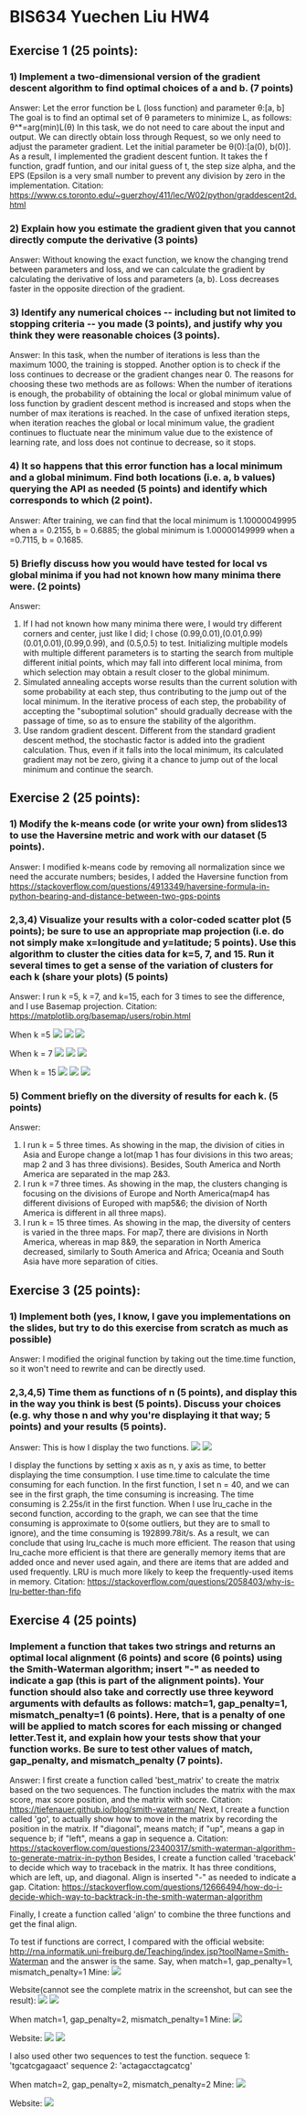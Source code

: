 # BIS634 Yuechen Liu HW4

## Exercise 1 (25 points):

### 1) Implement a two-dimensional version of the gradient descent algorithm to find optimal choices of a and b. (7 points)
Answer:
Let the error function be L (loss function) and parameter θ:[a, b]
The goal is to find an optimal set of θ parameters to minimize L, as follows:  θ^*=arg(min)L(θ)
In this task, we do not need to care about the input and output. We can directly obtain loss through Request, so we only need to adjust the parameter gradient. Let the initial parameter be θ(0):[a(0), b(0)]. As a result, I implemented the gradient descent funtion. It takes the f function, gradf funtion, and our inital guess of t, the step size alpha, and the EPS (Epsilon is a very small number to prevent any division by zero in the implementation.
Citation: https://www.cs.toronto.edu/~guerzhoy/411/lec/W02/python/graddescent2d.html

### 2)  Explain how you estimate the gradient given that you cannot directly compute the derivative (3 points)
Answer:
Without knowing the exact function, we know the changing trend between parameters and loss, and we can calculate the gradient by calculating the derivative of loss and parameters (a, b). Loss decreases faster in the opposite direction of the gradient.

### 3) Identify any numerical choices -- including but not limited to stopping criteria -- you made (3 points), and justify why you think they were reasonable choices (3 points).
Answer:
In this task, when the number of iterations is less than the maximum 1000, the training is stopped. Another option is to check if the loss continues to decrease or the gradient changes near 0. The reasons for choosing these two methods are as follows: When the number of iterations is enough, the probability of obtaining the local or global minimum value of loss function by gradient descent method is increased and stops when the number of max iterations is reached. In the case of unfixed iteration steps, when iteration reaches the global or local minimum value, the gradient continues to fluctuate near the minimum value due to the existence of learning rate, and loss does not continue to decrease, so it stops.

### 4) It so happens that this error function has a local minimum and a global minimum. Find both locations (i.e. a, b values) querying the API as needed (5 points) and identify which corresponds to which (2 point).
Answer:
After training, we can find that the local minimum is 1.10000049995 when a = 0.2155, b = 0.6885; the global minimum is 1.00000149999 when a =0.7115, b = 0.1685.

### 5) Briefly discuss how you would have tested for local vs global minima if you had not known how many minima there were. (2 points)
Answer:
 1. If I had not known how many minima there were, I would try different corners and center, just like I did; I chose (0.99,0.01),(0.01,0.99)(0.01,0.01),(0.99,0.99), and (0.5,0.5) to test. Initializing multiple models with multiple different parameters is to starting the search from multiple different initial points, which may fall into different local minima, from which selection may obtain a result closer to the global minimum. 
 2. Simulated annealing accepts worse results than the current solution with some probability at each step, thus contributing to the jump out of the local minimum. In the iterative process of each step, the probability of accepting the "suboptimal solution" should gradually decrease with the passage of time, so as to ensure the stability of the algorithm. 
 3. Use random gradient descent. Different from the standard gradient descent method, the stochastic factor is added into the gradient calculation. Thus, even if it falls into the local minimum, its calculated gradient may not be zero, giving it a chance to jump out of the local minimum and continue the search.

## Exercise 2 (25 points):

### 1) Modify the k-means code (or write your own) from slides13 to use the Haversine metric and work with our dataset (5 points). 
Answer: 
I modified k-means code by removing all normalization since we need the accurate numbers; besides, I added the Haversine function from https://stackoverflow.com/questions/4913349/haversine-formula-in-python-bearing-and-distance-between-two-gps-points

### 2,3,4)  Visualize your results with a color-coded scatter plot (5 points); be sure to use an appropriate map projection (i.e. do not simply make x=longitude and y=latitude; 5 points). Use this algorithm to cluster the cities data for k=5, 7, and 15. Run it several times to get a sense of the variation of clusters for each k (share your plots) (5 points)
Answer:
I run k =5, k =7, and k=15, each for 3 times to see the difference, and I use Basemap projection. Citation: https://matplotlib.org/basemap/users/robin.html

When k =5 
![](https://github.com/YCKellyLiu/BIS634/blob/main/HW4_YuechenLiu/k5-1.png)
![](https://github.com/YCKellyLiu/BIS634/blob/main/HW4_YuechenLiu/k5-2.png)
![](https://github.com/YCKellyLiu/BIS634/blob/main/HW4_YuechenLiu/k5-3.png)

When k = 7
![](https://github.com/YCKellyLiu/BIS634/blob/main/HW4_YuechenLiu/k7-1.png)
![](https://github.com/YCKellyLiu/BIS634/blob/main/HW4_YuechenLiu/k7-2.png)
![](https://github.com/YCKellyLiu/BIS634/blob/main/HW4_YuechenLiu/k7-3.png)

When k = 15
![](https://github.com/YCKellyLiu/BIS634/blob/main/HW4_YuechenLiu/k15-1.png)
![](https://github.com/YCKellyLiu/BIS634/blob/main/HW4_YuechenLiu/k15-2.png)
![](https://github.com/YCKellyLiu/BIS634/blob/main/HW4_YuechenLiu/k15-3.png)

### 5) Comment briefly on the diversity of results for each k. (5 points)
Answer:
1. I run k = 5 three times. As showing in the map, the division of cities in Asia and Europe change a lot(map 1 has four divisions in this two areas; map 2 and 3 has three divisions). Besides, South America and North America are separated in the map 2&3. 
2. I run k =7 three times. As showing in the map, the clusters changing is focusing on the divisions of Europe and North America(map4 has different divisions of Europed with map5&6; the division of North America is different in all three maps).
3. I run k = 15 three times. As showing in the map, the diversity of centers is varied in the three maps. For map7, there are divisions in North America, whereas in map 8&9, the separation in North America decreased, similarly to South America and Africa; Oceania and South Asia have more separation of cities. 

## Exercise 3 (25 points):
### 1) Implement both (yes, I know, I gave you implementations on the slides, but try to do this exercise from scratch as much as possible)
Answer: 
I modified the original function by taking out the time.time function, so it won't need to rewrite and can be directly used. 

### 2,3,4,5)  Time them as functions of n (5 points), and display this in the way you think is best (5 points). Discuss your choices (e.g. why those n and why you're displaying it that way; 5 points) and your results (5 points).
Answer:
This is how I display the two functions. 
![](https://github.com/YCKellyLiu/BIS634/blob/main/q3-1.png)
![](https://github.com/YCKellyLiu/BIS634/blob/main/q3-2.png)

I display the functions by setting x axis as n, y axis as time, to better displaying the time consumption. I use time.time to calculate the time consuming for each function. In the first function, I set n = 40, and we can see in the first graph, the time consuming is increasing. The time consuming is 2.25s/it in the first function. When I use lru_cache in the second function, according to the graph, we can see that the time consuming is approximate to 0(some outliers, but they are to small to ignore), and the time consuming is 192899.78it/s. As a result, we can conclude that using lru_cache is much more efficient. The reason that using lru_cache more efficient is that there are generally memory items that are added once and never used again, and there are items that are added and used frequently. LRU is much more likely to keep the frequently-used items in memory. Citation: https://stackoverflow.com/questions/2058403/why-is-lru-better-than-fifo

## Exercise 4 (25 points)

### Implement a function that takes two strings and returns an optimal local alignment (6 points) and score (6 points) using the Smith-Waterman algorithm; insert "-" as needed to indicate a gap (this is part of the alignment points). Your function should also take and correctly use three keyword arguments with defaults as follows: match=1, gap_penalty=1, mismatch_penalty=1 (6 points). Here, that is a penalty of one will be applied to match scores for each missing or changed letter.Test it, and explain how your tests show that your function works. Be sure to test other values of match, gap_penalty, and mismatch_penalty (7 points).
Answer: 
I first create a function called 'best_matrix' to create the matrix based on the two sequences. The function includes the matrix with the max score, max score position, and the matrix with socre. Citation: https://tiefenauer.github.io/blog/smith-waterman/ 
Next, I create a function called 'go', to actually show how to move in the matrix by recording the position in the matrix. If "diagonal", means match; if "up", means a gap in sequence b; if "left", means a gap in sequence a. Citation: https://stackoverflow.com/questions/23400317/smith-waterman-algorithm-to-generate-matrix-in-python
Besides, I create a function called 'traceback' to decide which way to traceback in the matrix. It has three conditions, which are left, up, and diagonal. Align is inserted "-" as needed to indicate a gap. Citation: https://stackoverflow.com/questions/12666494/how-do-i-decide-which-way-to-backtrack-in-the-smith-waterman-algorithm

Finally, I create a function called 'align' to combine the three functions and get the final align. 

To test if functions are correct, I compared with the official website: http://rna.informatik.uni-freiburg.de/Teaching/index.jsp?toolName=Smith-Waterman
and the answer is the same. 
Say, when  match=1, gap_penalty=1, mismatch_penalty=1 
Mine: 
![](https://github.com/YCKellyLiu/BIS634/blob/main/HW4_YuechenLiu/gap1-1.png)

Website(cannot see the complete matrix in the screenshot, but can see the result):
![](https://github.com/YCKellyLiu/BIS634/blob/main/HW4_YuechenLiu/gap1-3.png)
![](https://github.com/YCKellyLiu/BIS634/blob/main/HW4_YuechenLiu/gap1-2.png)

When  match=1, gap_penalty=2, mismatch_penalty=1 
Mine:
![](https://github.com/YCKellyLiu/BIS634/blob/main/HW4_YuechenLiu/gap2-1.png)

Website:
![](https://github.com/YCKellyLiu/BIS634/blob/main/HW4_YuechenLiu/gap2-2.png)
![](https://github.com/YCKellyLiu/BIS634/blob/main/HW4_YuechenLiu/gap2-3.png)

I also used other two sequences to test the function.
sequece 1: 'tgcatcgagaact'
sequence 2: 'actagacctagcatcg'

When  match=2, gap_penalty=2, mismatch_penalty=2 
Mine:
![](https://github.com/YCKellyLiu/BIS634/blob/main/HW4_YuechenLiu/4-1.png)

Website:
![](https://github.com/YCKellyLiu/BIS634/blob/main/HW4_YuechenLiu/4-2.png)












